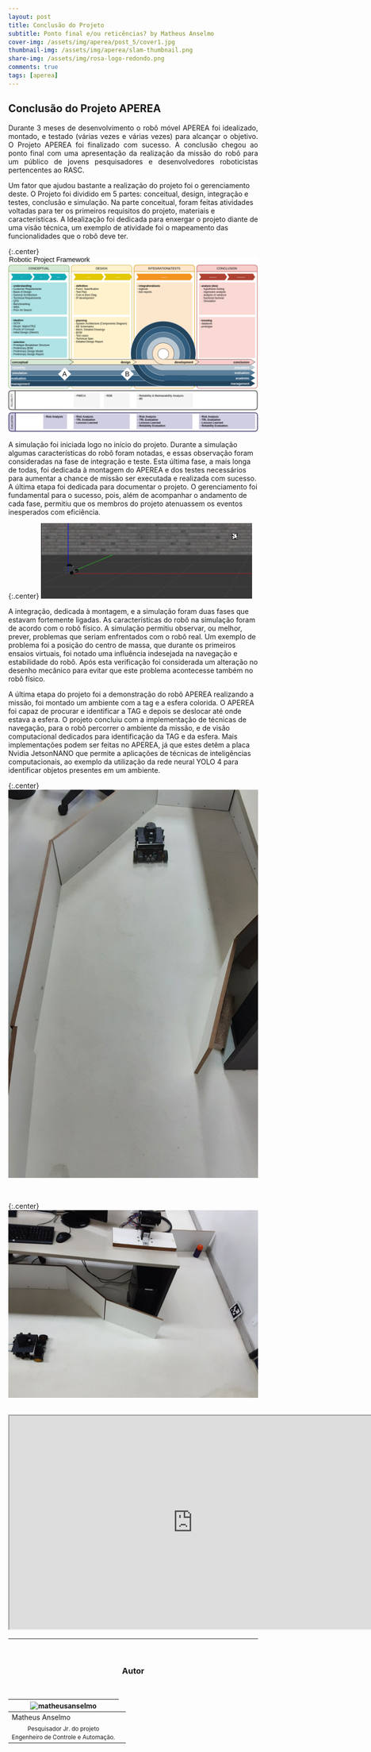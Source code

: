 ```yaml
---
layout: post
title: Conclusão do Projeto
subtitle: Ponto final e/ou reticências? by Matheus Anselmo
cover-img: /assets/img/aperea/post_5/cover1.jpg
thumbnail-img: /assets/img/aperea/slam-thumbnail.png
share-img: /assets/img/rosa-logo-redondo.png
comments: true
tags: [aperea]
---
```

## Conclusão do Projeto APEREA

<p style="text-align: justify;">
Durante 3 meses de desenvolvimento o robô móvel  APEREA foi idealizado,  montado,  e testado (várias vezes e várias vezes) para alcançar o objetivo.  
O Projeto APEREA foi finalizado com sucesso. A conclusão chegou ao ponto final com uma apresentação da realização da missão do robô para um público de jovens pesquisadores e desenvolvedores roboticistas pertencentes ao  RASC.

</p>
Um fator que ajudou bastante a realização do projeto foi o gerenciamento deste. O Projeto foi dividido em 5 partes: conceitual, design, integração e testes, conclusão e simulação. Na parte conceitual, foram feitas atividades voltadas para ter os primeiros requisitos do projeto, materiais e características. A Idealização foi dedicada para enxergar  o  projeto diante de uma visão técnica, um exemplo de atividade foi o mapeamento das funcionalidades que o robô deve ter.







{:.center}
[![drawing550](../assets/img/aperea/post_5/framework.png)](../assets/img/aperea/post_5/framework.png)
 


A simulação foi iniciada  logo no início do projeto. Durante a simulação algumas características do robô foram notadas, e essas observação foram consideradas na  fase de integração e teste. Esta última fase, a mais longa de todas, foi dedicada à montagem do APEREA e dos testes necessários para aumentar a chance de missão ser executada  e realizada com sucesso. A última etapa foi dedicada para documentar o projeto. O gerenciamento foi fundamental para o sucesso, pois, além de acompanhar o andamento de cada fase, permitiu que os membros do projeto atenuassem os eventos inesperados com eficiência.




{:.center}
[![drawing1000](../assets/img/aperea/post_5/simulacao3.png)](../assets/img/aperea/post_5/simulacao3.png)


A integração, dedicada à montagem, e a  simulação foram duas fases que estavam fortemente ligadas. As características do robô na simulação foram de acordo com o robô físico. A simulação permitiu observar, ou melhor, prever, problemas que seriam enfrentados com o robô real. Um exemplo de problema foi  a posição do centro de massa, que durante os primeiros ensaios virtuais, foi notado uma influência  indesejada na navegação e estabilidade do robô. Após esta verificação foi considerada um alteração no desenho mecânico para evitar que este problema acontecesse também no robô físico.

A última etapa do projeto foi a demonstração do robô APEREA realizando a missão, foi  montado um ambiente com a tag e a esfera colorida. O APEREA foi capaz de procurar e  identificar a TAG e depois se deslocar até   onde estava a esfera. O projeto concluiu com a implementação de técnicas de navegação, para o robô percorrer o ambiente da missão, e de visão computacional dedicados para identificação da TAG e da esfera. Mais implementações podem ser feitas no APEREA, já que estes detêm a placa Nvidia JetsonNANO que permite a aplicações de técnicas de inteligências computacionais, ao exemplo da utilização da rede neural YOLO 4 para identificar objetos presentes em um ambiente.  




{:.center}
[![drawing400](../assets/img/aperea/post_5/aperea1.jpg)](../assets/img/aperea/post_5/aperea2.jpg)

<br>

 {:.center}
[![drawing550](../assets/img/aperea/post_5/aperea3.jpg)](../assets/img/aperea/post_5/aperea3.jpg)


<br>
<iframe src = "https://drive.google.com/file/d/1sJbdCBRDE-u0sCOWbjafkJ90CVuxu7Z5/view?usp=sharing" width='740' height='430' allowfullscreen mozallowfullscreen webkitallowfullscreen></iframe>





<br>


---------------------
<br>

<!-- autor -->
<center><h3 class="post-title">Autor</h3><br/></center>
<div class="row">
  <div class="col-xl-auto offset-xl-0 col-lg-4 offset-lg-0 center">
    <table class="table-borderless highlight">
      <thead>
        <tr>
          <th><img src="{{ 'assets/img/people/matheusanselmo-1.png' | relative_url }}" width="100" alt="matheusanselmo" class="img-fluid rounded-circle" /></th>
        </tr>
      </thead>
      <tbody>
        <tr class="font-weight-bolder" style="text-align: center margin-top: 0">
          <td>Matheus Anselmo</td>
        </tr>
        <tr style="text-align: center" >
          <td style="vertical-align: top"><small>Pesquisador Jr. do projeto <br>Engenheiro de Controle e Automação.</small></td>
          <td></td>
        </tr>
      </tbody>
    </table>
  </div>
</div>

<br>